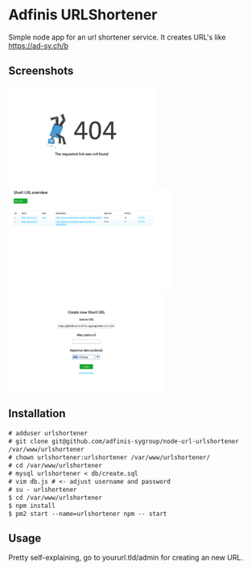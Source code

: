 # Adfinis URLShortener

Simple node app for an url shortener service.
It creates URL's like https://ad-sy.ch/b

## Screenshots

<a href="./doc/screenshot-404.png"><img src="./doc/screenshot-404.png" height="200" ></a>
<a href="./doc/screenshot-admin.png"><img src="./doc/screenshot-admin.png" height="200" ></a>
<a href="./doc/screenshot-newurl.png"><img src="./doc/screenshot-newurl.png" height="200" ></a>

## Installation

```
# adduser urlshortener
# git clone git@github.com/adfinis-sygroup/node-url-urlshortener /var/www/urlshortener
# chown urlshortener:urlshortener /var/www/urlshortener/
# cd /var/www/urlshortener
# mysql urlshortener < db/create.sql
# vim db.js # <- adjust username and password
# su - urlshortener
$ cd /var/www/urlshortener
$ npm install
$ pm2 start --name=urlshortener npm -- start
```

## Usage

Pretty self-explaining, go to yoururl.tld/admin for creating an new URL.
